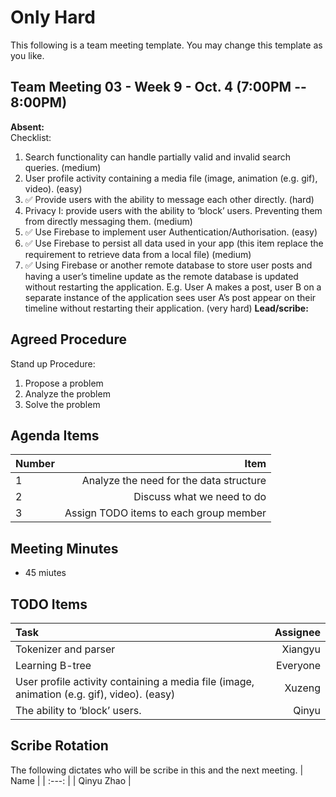# Only Hard
This following is a team meeting template. You may change this template as you like.

## Team Meeting 03 - Week 9 - Oct. 4 (7:00PM -- 8:00PM)
**Absent:**
<br> Checklist:
1. Search functionality can handle partially valid and invalid search queries. (medium)
2. User profile activity containing a media file (image, animation (e.g. gif), video). (easy)
3. ✅ Provide users with the ability to message each other directly. (hard) 
4. Privacy I: provide users with the ability to ‘block’ users. Preventing them from directly messaging them. (medium)
5. ✅ Use Firebase to implement user Authentication/Authorisation. (easy)
6. ✅ Use Firebase to persist all data used in your app (this item replace the requirement to retrieve data from a local file) (medium)
7. ✅ Using Firebase or another remote database to store user posts and having a user’s timeline update as the remote database is updated without restarting the application. E.g. User A makes a post, user B on a separate instance of the application sees user A’s post appear on their timeline without restarting their application. (very hard)
**Lead/scribe:**

## Agreed Procedure
Stand up Procedure: 
1. Propose a problem
2. Analyze the problem
3. Solve the problem

## Agenda Items
| Number | Item |
| :--- | ---: |
| 1 | Analyze the need for the data structure |
| 2 | Discuss what we need to do |
| 3 | Assign TODO items to each group member |

## Meeting Minutes
- 45 miutes

## TODO Items
| Task | Assignee |
| :--- | ---: |
| Tokenizer and parser | Xiangyu |
| Learning B-tree | Everyone |
| User profile activity containing a media file (image, animation (e.g. gif), video). (easy) | Xuzeng |
| The ability to ‘block’ users. | Qinyu |


## Scribe Rotation
The following dictates who will be scribe in this and the next meeting.
| Name |
| :---: |
| Qinyu Zhao |
